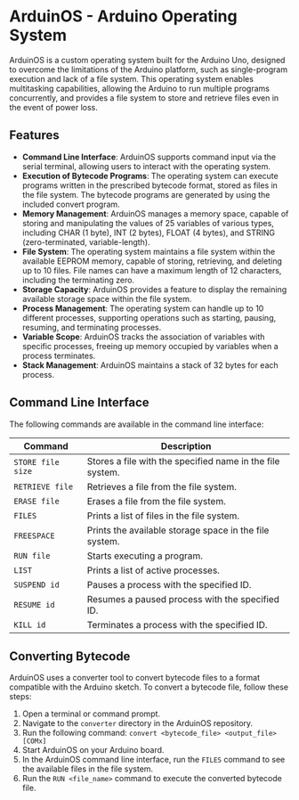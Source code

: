 # ArduinOS - Arduino Operating System

ArduinOS is a custom operating system built for the Arduino Uno, designed to overcome the limitations of the Arduino platform, such as single-program execution and lack of a file system. This operating system enables multitasking capabilities, allowing the Arduino to run multiple programs concurrently, and provides a file system to store and retrieve files even in the event of power loss.


## Features

- **Command Line Interface**: ArduinOS supports command input via the serial terminal, allowing users to interact with the operating system.
- **Execution of Bytecode Programs**: The operating system can execute programs written in the prescribed bytecode format, stored as files in the file system. The bytecode programs are generated by using the included convert program.
- **Memory Management**: ArduinOS manages a memory space, capable of storing and manipulating the values of 25 variables of various types, including CHAR (1 byte), INT (2 bytes), FLOAT (4 bytes), and STRING (zero-terminated, variable-length).
- **File System**: The operating system maintains a file system within the available EEPROM memory, capable of storing, retrieving, and deleting up to 10 files. File names can have a maximum length of 12 characters, including the terminating zero.
- **Storage Capacity**: ArduinOS provides a feature to display the remaining available storage space within the file system.
- **Process Management**: The operating system can handle up to 10 different processes, supporting operations such as starting, pausing, resuming, and terminating processes.
- **Variable Scope**: ArduinOS tracks the association of variables with specific processes, freeing up memory occupied by variables when a process terminates.
- **Stack Management**: ArduinOS maintains a stack of 32 bytes for each process.


## Command Line Interface

The following commands are available in the command line interface:

| Command       | Description                                                  |
| ------------- | ------------------------------------------------------------ |
| `STORE file size`    | Stores a file with the specified name in the file system. |
| `RETRIEVE file` | Retrieves a file from the file system.                       |
| `ERASE file`   | Erases a file from the file system.                           |
| `FILES`        | Prints a list of files in the file system.                    |
| `FREESPACE`    | Prints the available storage space in the file system.        |
| `RUN file`     | Starts executing a program.                                  |
| `LIST`         | Prints a list of active processes.                           |
| `SUSPEND id`   | Pauses a process with the specified ID.                      |
| `RESUME id`    | Resumes a paused process with the specified ID.              |
| `KILL id`      | Terminates a process with the specified ID.                  |


## Converting Bytecode

ArduinOS uses a converter tool to convert bytecode files to a format compatible with the Arduino sketch. To convert a bytecode file, follow these steps:

1. Open a terminal or command prompt.
2. Navigate to the `converter` directory in the ArduinOS repository.
3. Run the following command:
`convert <bytecode_file> <output_file> [COMx]`
4. Start ArduinOS on your Arduino board.
5. In the ArduinOS command line interface, run the `FILES` command to see the available files in the file system.
6. Run the `RUN <file_name>` command to execute the converted bytecode file.